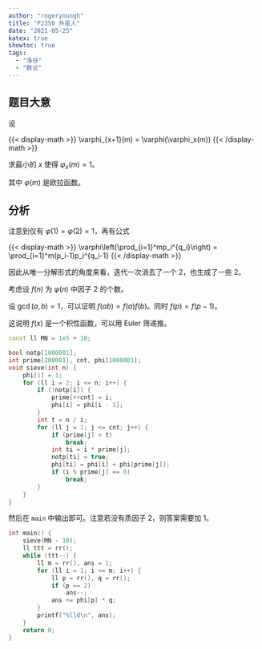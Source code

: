 ```yaml
---
author: "rogeryoungh"
title: "P2350 外星人"
date: "2021-05-25"
katex: true
showtoc: true
tags: 
  - "洛谷"
  - "数论"
---
```


## 题目大意

设

{{< display-math >}}
\varphi_{x+1}(m) = \varphi(\varphi_x(m))
{{< /display-math >}}

求最小的 $x$ 使得 $\varphi_x(m) = 1$。

其中 $\varphi(m)$ 是欧拉函数。

## 分析

注意到仅有 $\varphi(1) = \varphi(2) = 1$，再有公式

{{< display-math >}}
\varphi\left(\prod_{i=1}^mp_i^{q_i}\right) = \prod_{i=1}^m(p_i-1)p_i^{q_i-1}
{{< /display-math >}}

因此从唯一分解形式的角度来看，迭代一次消去了一个 $2$，也生成了一些 $2$。

考虑设 $f(n)$ 为 $\varphi(n)$ 中因子 $2$ 的个数。

设 $\gcd(a,b) = 1$，可以证明 $f(ab) = f(a) f(b)$。同时 $f(p) = f(p-1)$。

这说明 $f(x)$ 是一个积性函数，可以用 Euler 筛递推。

```cpp
const ll MN = 1e5 + 10;

bool notp[1000001];
int prime[200001], cnt, phi[1000001];
void sieve(int n) {
    phi[1] = 1;
    for (ll i = 2; i <= n; i++) {
        if (!notp[i]) {
            prime[++cnt] = i;
            phi[i] = phi[i - 1];
        }
        int t = n / i;
        for (ll j = 1; j <= cnt; j++) {
            if (prime[j] > t)
                break;
            int ti = i * prime[j];
            notp[ti] = true;
            phi[ti] = phi[i] + phi[prime[j]];
            if (i % prime[j] == 0)
                break;
        }
    }
}
```

然后在 `main` 中输出即可。注意若没有质因子 $2$，则答案需要加 $1$。

```cpp
int main() {
    sieve(MN - 10);
    ll ttt = rr();
    while (ttt--) {
        ll m = rr(), ans = 1;
        for (ll i = 1; i <= m; i++) {
            ll p = rr(), q = rr();
            if (p == 2)
                ans--;
            ans += phi[p] * q;
        }
        printf("%lld\n", ans);
    }
    return 0;
}
```
